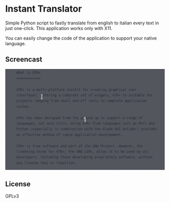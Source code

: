 # Instant Translator

Simple Python script to fastly translate from english to italian every text in just one-click.
This application works only with X11.

You can easily change the code of the application to support your native language. 

## Screencast
![screencast](https://raw.githubusercontent.com/echo-devim/InstantTranslator/master/Screencast.gif)

## License
GPLv3